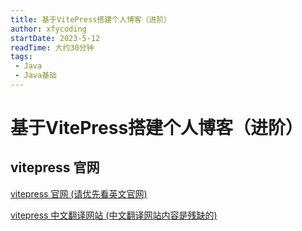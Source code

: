 ```yaml
---
title: 基于VitePress搭建个人博客（进阶）
author: xfycoding
startDate: 2023-5-12
readTime: 大约30分钟
tags:
 - Java
 - Java基础
---
```



# 基于VitePress搭建个人博客（进阶）

## vitepress 官网

[vitepress 官网 (请优先看英文官网)](https://vitepress.vuejs.org/)

[vitepress 中文翻译网站 (中文翻译网站内容是残缺的)](https://vitejs.cn/vitepress/)
